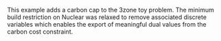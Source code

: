 This example adds a carbon cap to the 3zone toy problem. The minimum build 
restriction on Nuclear was relaxed to remove associated discrete variables
which enables the export of meaningful dual values from the carbon cost 
constraint.
